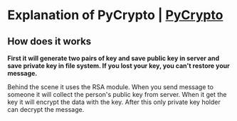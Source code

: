 # Explanation of PyCrypto | [PyCrypto](index.md)

## How does it works

**First it will generate two pairs of key and save public key in server and save private key in file system. If you lost your key, you can't restore your message.**

Behind the scene it uses the RSA module. When you send message to someone it will collect the person's public key from server. When it get the key it will encrypt the data with the key. After this only private key holder can decrypt the message.
